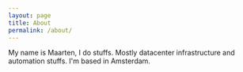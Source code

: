 ```yaml
---
layout: page
title: About
permalink: /about/
---
```


My name is Maarten, I do stuffs. Mostly datacenter infrastructure and automation stuffs. I'm based in Amsterdam.
